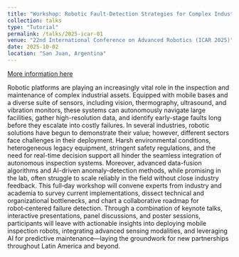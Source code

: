 ```yaml
---
title: "Workshop: Robotic Fault-Detection Strategies for Complex Industrial Contexts"
collection: talks
type: "Tutorial"
permalink: /talks/2025-icar-01
venue: "22nd International Conference on Advanced Robotics (ICAR 2025)"
date: 2025-10-02
location: "San Juan, Argentina"
---
```


[More information here](https://icar2025.inaut.unsj.edu.ar/index.php)

Robotic platforms are playing an increasingly vital role in the inspection and maintenance of complex industrial assets. Equipped with mobile bases and a diverse suite of sensors, including vision, thermography, ultrasound, and vibration monitors, these systems can autonomously navigate large facilities, gather high-resolution data, and identify early-stage faults long before they escalate into costly failures. In several industries, robotic solutions have begun to demonstrate their value; however, different sectors face challenges in their deployment. Harsh environmental conditions, heterogeneous legacy equipment, stringent safety regulations, and the need for real-time decision support all hinder the seamless integration of autonomous inspection systems. Moreover, advanced data-fusion algorithms and AI-driven anomaly-detection methods, while promising in the lab, often struggle to scale reliably in the field without close industry feedback. This full‑day workshop will convene experts from industry and academia to survey current implementations, dissect technical and organizational bottlenecks, and chart a collaborative roadmap for robot‑centered failure detection. Through a combination of keynote talks, interactive presentations, panel discussions, and poster sessions, participants will leave with actionable insights into deploying mobile inspection robots, integrating advanced sensing modalities, and leveraging AI for predictive maintenance—laying the groundwork for new partnerships throughout Latin America and beyond.
